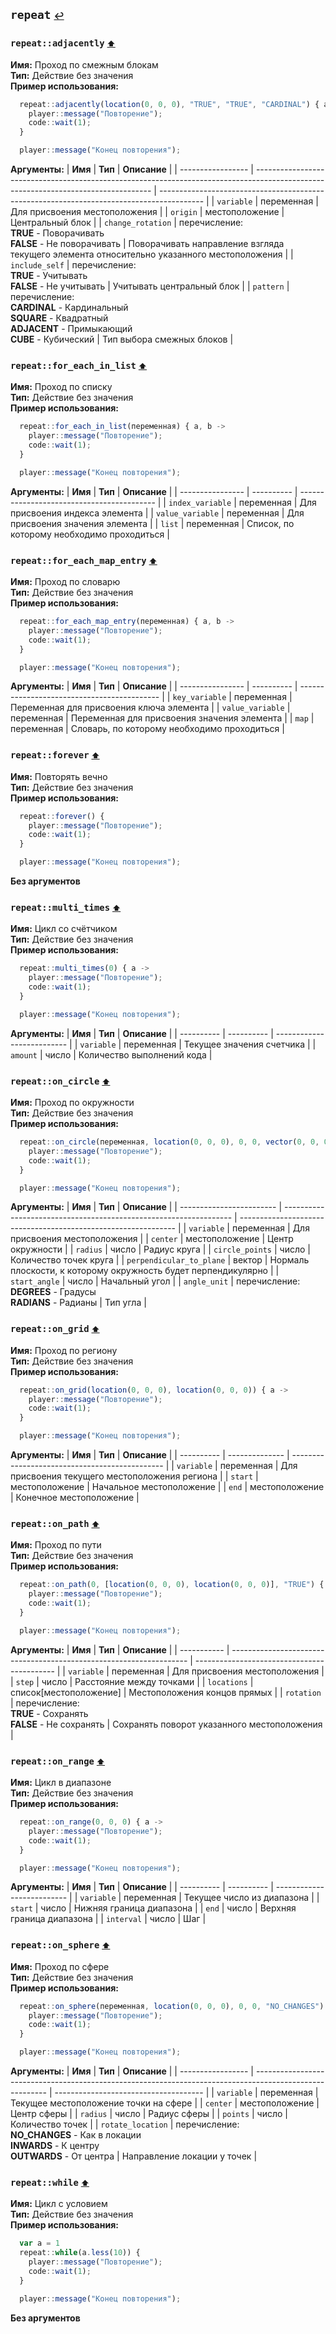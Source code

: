 <h2 id=repeat>
  <code>repeat</code>
  <a href="./actions.md" style="font-size: 14px; margin-left:">↩️</a>
</h2>



<h3 id=repeat_adjacently>
  <code>repeat::adjacently</code>
  <a href="#" style="font-size: 12px; margin-left:">⬆️</a>
</h3>

**Имя:** Проход по смежным блокам\
**Тип:** Действие без значения\
**Пример использования:**
```ts
  repeat::adjacently(location(0, 0, 0), "TRUE", "TRUE", "CARDINAL") { a ->
    player::message("Повторение");
    code::wait(1);
  }

  player::message("Конец повторения");
  ```

**Аргументы:**
| **Имя**           | **Тип**                                                                                                                            | **Описание**                                                                              |
| ----------------- | ---------------------------------------------------------------------------------------------------------------------------------- | ----------------------------------------------------------------------------------------- |
| `variable`        | переменная                                                                                                                         | Для присвоения местоположения                                                             |
| `origin`          | местоположение                                                                                                                     | Центральный блок                                                                          |
| `change_rotation` | перечисление:<br/>**TRUE** - Поворачивать<br/>**FALSE** - Не поворачивать                                                          | Поворачивать направление взгляда текущего элемента относительно указанного местоположения |
| `include_self`    | перечисление:<br/>**TRUE** - Учитывать<br/>**FALSE** - Не учитывать                                                                | Учитывать центральный блок                                                                |
| `pattern`         | перечисление:<br/>**CARDINAL** - Кардинальный<br/>**SQUARE** - Квадратный<br/>**ADJACENT** - Примыкающий<br/>**CUBE** - Кубический | Тип выбора смежных блоков                                                                 |
<h3 id=repeat_for_each_in_list>
  <code>repeat::for_each_in_list</code>
  <a href="#" style="font-size: 12px; margin-left:">⬆️</a>
</h3>

**Имя:** Проход по списку\
**Тип:** Действие без значения\
**Пример использования:**
```ts
  repeat::for_each_in_list(переменная) { a, b ->
    player::message("Повторение");
    code::wait(1);
  }

  player::message("Конец повторения");
  ```

**Аргументы:**
| **Имя**          | **Тип**    | **Описание**                               |
| ---------------- | ---------- | ------------------------------------------ |
| `index_variable` | переменная | Для присвоения индекса элемента            |
| `value_variable` | переменная | Для присвоения значения элемента           |
| `list`           | переменная | Список, по которому необходимо проходиться |
<h3 id=repeat_for_each_map_entry>
  <code>repeat::for_each_map_entry</code>
  <a href="#" style="font-size: 12px; margin-left:">⬆️</a>
</h3>

**Имя:** Проход по словарю\
**Тип:** Действие без значения\
**Пример использования:**
```ts
  repeat::for_each_map_entry(переменная) { a, b ->
    player::message("Повторение");
    code::wait(1);
  }

  player::message("Конец повторения");
  ```

**Аргументы:**
| **Имя**          | **Тип**    | **Описание**                                |
| ---------------- | ---------- | ------------------------------------------- |
| `key_variable`   | переменная | Переменная для присвоения ключа элемента    |
| `value_variable` | переменная | Переменная для присвоения значения элемента |
| `map`            | переменная | Словарь, по которому необходимо проходиться |
<h3 id=repeat_forever>
  <code>repeat::forever</code>
  <a href="#" style="font-size: 12px; margin-left:">⬆️</a>
</h3>

**Имя:** Повторять вечно\
**Тип:** Действие без значения\
**Пример использования:**
```ts
  repeat::forever() { 
    player::message("Повторение");
    code::wait(1);
  }

  player::message("Конец повторения");
  ```

**Без аргументов**
<h3 id=repeat_multi_times>
  <code>repeat::multi_times</code>
  <a href="#" style="font-size: 12px; margin-left:">⬆️</a>
</h3>

**Имя:** Цикл со счётчиком\
**Тип:** Действие без значения\
**Пример использования:**
```ts
  repeat::multi_times(0) { a ->
    player::message("Повторение");
    code::wait(1);
  }

  player::message("Конец повторения");
  ```

**Аргументы:**
| **Имя**    | **Тип**    | **Описание**               |
| ---------- | ---------- | -------------------------- |
| `variable` | переменная | Текущее значения счетчика  |
| `amount`   | число      | Количество выполнений кода |
<h3 id=repeat_on_circle>
  <code>repeat::on_circle</code>
  <a href="#" style="font-size: 12px; margin-left:">⬆️</a>
</h3>

**Имя:** Проход по окружности\
**Тип:** Действие без значения\
**Пример использования:**
```ts
  repeat::on_circle(переменная, location(0, 0, 0), 0, 0, vector(0, 0, 0), 0, "DEGREES") { 
    player::message("Повторение");
    code::wait(1);
  }

  player::message("Конец повторения");
  ```

**Аргументы:**
| **Имя**                  | **Тип**                                                           | **Описание**                                                   |
| ------------------------ | ----------------------------------------------------------------- | -------------------------------------------------------------- |
| `variable`               | переменная                                                        | Для присвоения местоположения                                  |
| `center`                 | местоположение                                                    | Центр окружности                                               |
| `radius`                 | число                                                             | Радиус круга                                                   |
| `circle_points`          | число                                                             | Количество точек круга                                         |
| `perpendicular_to_plane` | вектор                                                            | Нормаль плоскости, к которому окружность будет перпендикулярно |
| `start_angle`            | число                                                             | Начальный угол                                                 |
| `angle_unit`             | перечисление:<br/>**DEGREES** - Градусы<br/>**RADIANS** - Радианы | Тип угла                                                       |
<h3 id=repeat_on_grid>
  <code>repeat::on_grid</code>
  <a href="#" style="font-size: 12px; margin-left:">⬆️</a>
</h3>

**Имя:** Проход по региону\
**Тип:** Действие без значения\
**Пример использования:**
```ts
  repeat::on_grid(location(0, 0, 0), location(0, 0, 0)) { a ->
    player::message("Повторение");
    code::wait(1);
  }

  player::message("Конец повторения");
  ```

**Аргументы:**
| **Имя**    | **Тип**        | **Описание**                                   |
| ---------- | -------------- | ---------------------------------------------- |
| `variable` | переменная     | Для присвоения текущего местоположения региона |
| `start`    | местоположение | Начальное местоположение                       |
| `end`      | местоположение | Конечное местоположение                        |
<h3 id=repeat_on_path>
  <code>repeat::on_path</code>
  <a href="#" style="font-size: 12px; margin-left:">⬆️</a>
</h3>

**Имя:** Проход по пути\
**Тип:** Действие без значения\
**Пример использования:**
```ts
  repeat::on_path(0, [location(0, 0, 0), location(0, 0, 0)], "TRUE") { a ->
    player::message("Повторение");
    code::wait(1);
  }

  player::message("Конец повторения");
  ```

**Аргументы:**
| **Имя**     | **Тип**                                                             | **Описание**                                |
| ----------- | ------------------------------------------------------------------- | ------------------------------------------- |
| `variable`  | переменная                                                          | Для присвоения местоположения               |
| `step`      | число                                                               | Расстояние между точками                    |
| `locations` | список[местоположение]                                              | Местоположения концов прямых                |
| `rotation`  | перечисление:<br/>**TRUE** - Сохранять<br/>**FALSE** - Не сохранять | Сохранять поворот указанного местоположения |
<h3 id=repeat_on_range>
  <code>repeat::on_range</code>
  <a href="#" style="font-size: 12px; margin-left:">⬆️</a>
</h3>

**Имя:** Цикл в диапазоне\
**Тип:** Действие без значения\
**Пример использования:**
```ts
  repeat::on_range(0, 0, 0) { a ->
    player::message("Повторение");
    code::wait(1);
  }

  player::message("Конец повторения");
  ```

**Аргументы:**
| **Имя**    | **Тип**    | **Описание**               |
| ---------- | ---------- | -------------------------- |
| `variable` | переменная | Текущее число из диапазона |
| `start`    | число      | Нижняя граница диапазона   |
| `end`      | число      | Верхняя граница диапазона  |
| `interval` | число      | Шаг                        |
<h3 id=repeat_on_sphere>
  <code>repeat::on_sphere</code>
  <a href="#" style="font-size: 12px; margin-left:">⬆️</a>
</h3>

**Имя:** Проход по сфере\
**Тип:** Действие без значения\
**Пример использования:**
```ts
  repeat::on_sphere(переменная, location(0, 0, 0), 0, 0, "NO_CHANGES") { 
    player::message("Повторение");
    code::wait(1);
  }

  player::message("Конец повторения");
  ```

**Аргументы:**
| **Имя**           | **Тип**                                                                                                  | **Описание**                          |
| ----------------- | -------------------------------------------------------------------------------------------------------- | ------------------------------------- |
| `variable`        | переменная                                                                                               | Текущее местоположение точки на сфере |
| `center`          | местоположение                                                                                           | Центр сферы                           |
| `radius`          | число                                                                                                    | Радиус сферы                          |
| `points`          | число                                                                                                    | Количество точек                      |
| `rotate_location` | перечисление:<br/>**NO_CHANGES** - Как в локации<br/>**INWARDS** - К центру<br/>**OUTWARDS** - От центра | Направление локации у точек           |
<h3 id=repeat_while>
  <code>repeat::while</code>
  <a href="#" style="font-size: 12px; margin-left:">⬆️</a>
</h3>

**Имя:** Цикл с условием\
**Тип:** Действие без значения\
**Пример использования:**
```ts
  var a = 1
  repeat::while(a.less(10)) { 
    player::message("Повторение");
    code::wait(1);
  }

  player::message("Конец повторения");
  ```

**Без аргументов**
